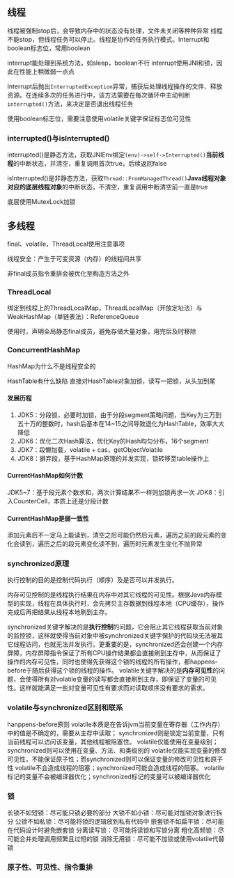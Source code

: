 ## 线程
线程被强制stop后，会导致内存中的状态没有处理，文件未关闭等种种异常
线程不能stop，但线程任务可以停止。线程是协作的任务执行模式。Interrupt和boolean标志位，常用boolean

interrupt能处理到系统方法，如sleep，boolean不行
interrupt使用JNI和锁，因此在性能上稍微弱一点点

Interrupt后抛出`InterruptedException`异常，捕获后处理线程操作的文件、释放资源。在连续多次的任务进行中，该方法需要在每次循环中主动判断`interrupted()`方法，来决定是否退出线程任务

使用boolean标志位，需要注意使用volatile关键字保证标志位可见性

### interrupted()与isInterrupted()
interrupted()是静态方法，获取JNIEnv绑定`(env)->self->Interrupted()`**当前线程**的中断状态，并清空，重复调用首次true，后续返回false

isInterrupted()是非静态方法，获取`Thread::FromManagedThread()`**Java线程对象对应的底层线程对象**的中断状态，不清空，重复调用中断清空前一直是true

底层使用MutexLock加锁

## 多线程
final、volatile，ThreadLocal使用注意事项

线程安全：产生于可变资源（内存）的线程间共享

非final成员指令重排会被优化至构造方法之外

### ThreadLocal
绑定到线程上的ThreadLocalMap，ThreadLocalMap（开放定址法）与WeakHashMap（单链表法）：ReferenceQueue

使用时，声明全局静态final成员，避免存储大量对象，用完后及时移除

### ConcurrentHashMap
HashMap为什么不是线程安全的

HashTable有什么缺陷
直接对HashTable对象加锁，读写一把锁，从头加到尾

#### 发展历程
1. JDK5：分段锁，必要时加锁，由于分段segment策略问题，当Key为三万到五十万的整数时，hash后基本在14~15之间导致退化为HashTable，效率大大降低
2. JDK6：优化二次Hash算法，优化Key的Hash均匀分布，16个segment
3. JDK7：段懒加载，volatile + cas，getObjectVolatile
4. JDK8：摒弃段，基于HashMap原理的并发实现，锁转移至table操作上

#### CurrentHashMap如何计数
JDK5~7：基于段元素个数求和，两次计算结果不一样则加锁再求一次
JDK8：引入CounterCell，本质上还是分段计数

#### CurrentHashMap是弱一致性
添加元素后不一定马上能读到，清空之后可能仍然后元素，遍历之前的段元素的变化会读到，遍历之后的段元素变化读不到，遍历时元素发生变化不抛异常


### synchronized原理
执行控制的目的是控制代码执行（顺序）及是否可以并发执行。

内存可见控制的是线程执行结果在内存中对其它线程的可见性。根据Java内存模型的实现，线程在具体执行时，会先拷贝主存数据到线程本地（CPU缓存），操作完成后再把结果从线程本地刷到主存。

synchronized关键字解决的是**执行控制**的问题，它会阻止其它线程获取当前对象的监控锁，这样就使得当前对象中被synchronized关键字保护的代码块无法被其它线程访问，也就无法并发执行。更重要的是，synchronized还会创建一个内存屏障，内存屏障指令保证了所有CPU操作结果都会直接刷到主存中，从而保证了操作的内存可见性，同时也使得先获得这个锁的线程的所有操作，都happens-before于随后获得这个锁的线程的操作。
volatile关键字解决的是**内存可见性**的问题，会使得所有对volatile变量的读写都会直接刷到主存，即保证了变量的可见性。这样就能满足一些对变量可见性有要求而对读取顺序没有要求的需求。

### volatile与synchronized区别和联系
hanppens-before原则
volatile本质是在告诉jvm当前变量在寄存器（工作内存）中的值是不确定的，需要从主存中读取； synchronized则是锁定当前变量，只有当前线程可以访问该变量，其他线程被阻塞住。
volatile仅能使用在变量级别；synchronized则可以使用在变量、方法、和类级别的
volatile仅能实现变量的修改可见性，不能保证原子性；而synchronized则可以保证变量的修改可见性和原子性
volatile不会造成线程的阻塞；synchronized可能会造成线程的阻塞。
volatile标记的变量不会被编译器优化；synchronized标记的变量可以被编译器优化

### 锁
长锁不如短锁：尽可能只锁必要的部分
大锁不如小锁：尽可能对加锁对象进行拆分
公锁不如私锁：尽可能将锁的逻辑放到私有代码中
嵌套锁不如扁平锁：尽可能在代码设计时避免嵌套锁
分离读写锁：尽可能将读锁和写锁分离
粗化高频锁：尽可能合并处理调用频繁且过短的锁
消除无用锁：尽可能不加锁或使用volatile代替锁

### 原子性、可见性、指令重排 